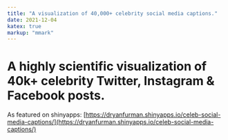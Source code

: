 ```yaml
---
title: "A visualization of 40,000+ celebrity social media captions."
date: 2021-12-04
katex: true
markup: "mmark"
---
```


# A highly scientific visualization of 40k+ celebrity Twitter, Instagram & Facebook posts.

As featured on shinyapps: [https://dryanfurman.shinyapps.io/celeb-social-media-captions/](https://dryanfurman.shinyapps.io/celeb-social-media-captions/)
